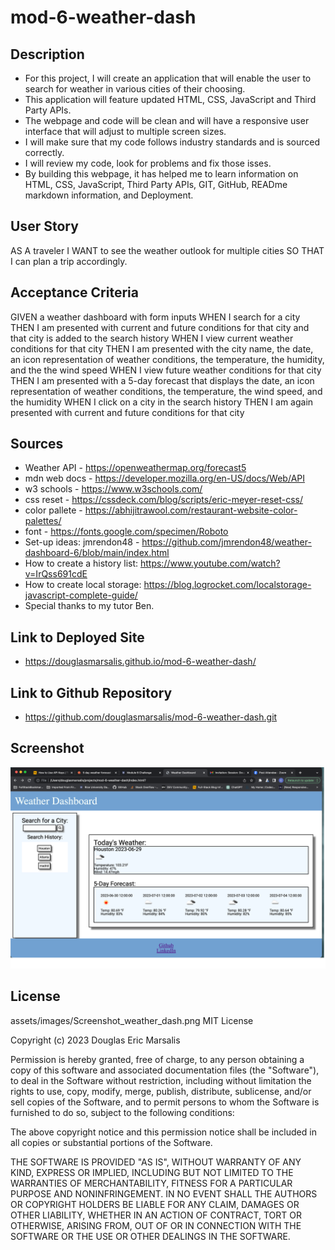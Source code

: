 # mod-6-weather-dash

## Description 

* For this project, I will create an application that will enable the user to search for weather in various cities of their choosing.
* This application will feature updated HTML, CSS, JavaScript and Third Party APIs.
* The webpage and code will be clean and will have a responsive user interface that will adjust to multiple screen sizes.
* I will make sure that my code follows industry standards and is sourced correctly.
* I will review my code, look for problems and fix those isses.
* By building this webpage, it has helped me to learn information on HTML, CSS, JavaScript, Third Party APIs, GIT, GitHub, READme markdown information, and Deployment.

## User Story

AS A traveler 
I WANT to see the weather outlook for multiple cities
SO THAT I can plan a trip accordingly.

## Acceptance Criteria

GIVEN a weather dashboard with form inputs
WHEN I search for a city
THEN I am presented with current and future conditions for that city and that city is added to the search history
WHEN I view current weather conditions for that city
THEN I am presented with the city name, the date, an icon representation of weather conditions, the temperature, the humidity, and the the wind speed
WHEN I view future weather conditions for that city
THEN I am presented with a 5-day forecast that displays the date, an icon representation of weather conditions, the temperature, the wind speed, and the humidity
WHEN I click on a city in the search history
THEN I am again presented with current and future conditions for that city

## Sources

* Weather API - https://openweathermap.org/forecast5 
* mdn web docs - https://developer.mozilla.org/en-US/docs/Web/API 
* w3 schools - https://www.w3schools.com/
* css reset - https://cssdeck.com/blog/scripts/eric-meyer-reset-css/ 
* color pallete - https://abhijitrawool.com/restaurant-website-color-palettes/
* font - https://fonts.google.com/specimen/Roboto  
* Set-up ideas: jmrendon48 - https://github.com/jmrendon48/weather-dashboard-6/blob/main/index.html
* How to create a history list: https://www.youtube.com/watch?v=IrQss691cdE  
* How to create local storage: https://blog.logrocket.com/localstorage-javascript-complete-guide/
* Special thanks to my tutor Ben.

## Link to Deployed Site

* https://douglasmarsalis.github.io/mod-6-weather-dash/ 
## Link to Github Repository

* https://github.com/douglasmarsalis/mod-6-weather-dash.git 
## Screenshot

![Screenshot image of deployed site](assets/images/Screenshot_weather_dash.png) 
## License
assets/images/Screenshot_weather_dash.png
MIT License

Copyright (c) 2023 Douglas Eric Marsalis

Permission is hereby granted, free of charge, to any person obtaining a copy of this software and associated documentation files (the "Software"), to deal in the Software without restriction, including without limitation the rights to use, copy, modify, merge, publish, distribute, sublicense, and/or sell copies of the Software, and to permit persons to whom the Software is furnished to do so, subject to the following conditions:

The above copyright notice and this permission notice shall be included in all copies or substantial portions of the Software.

THE SOFTWARE IS PROVIDED "AS IS", WITHOUT WARRANTY OF ANY KIND, EXPRESS OR IMPLIED, INCLUDING BUT NOT LIMITED TO THE WARRANTIES OF MERCHANTABILITY, FITNESS FOR A PARTICULAR PURPOSE AND NONINFRINGEMENT. IN NO EVENT SHALL THE AUTHORS OR COPYRIGHT HOLDERS BE LIABLE FOR ANY CLAIM, DAMAGES OR OTHER LIABILITY, WHETHER IN AN ACTION OF CONTRACT, TORT OR OTHERWISE, ARISING FROM, OUT OF OR IN CONNECTION WITH THE SOFTWARE OR THE USE OR OTHER DEALINGS IN THE SOFTWARE.

